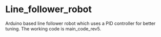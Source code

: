 # Line_follower_robot
Arduino based line follower robot which uses a PID controller for better tuning. The working code is main_code_rev5. 
